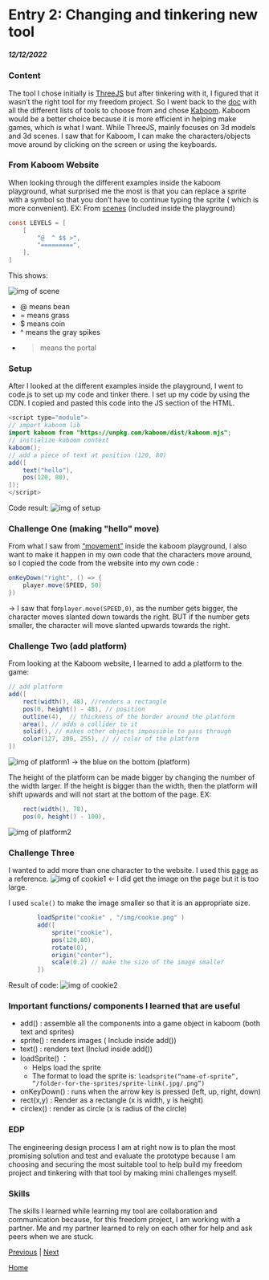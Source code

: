# Entry 2: Changing and tinkering new tool
##### 12/12/2022

### Content
The tool I chose initially is [ThreeJS](https://threejs.org/) but after tinkering with it, I figured that it wasn’t the right tool for my freedom project. So I went back to the [doc](https://docs.google.com/document/d/1oJFrErlAZvB-0V923QGOm4X3CwiceJsKot2R6Jz8Mdc/preview) with all the different lists of tools to choose from and chose [Kaboom](https://kaboomjs.com/). Kaboom would be a better choice because it is more efficient in helping make games, which is what I want. While ThreeJS, mainly focuses on 3d models and 3d scenes. I saw that for Kaboom, I can make the characters/objects move around by clicking on the screen or using the keyboards.

### From Kaboom Website
When looking through the different examples inside the kaboom playground, what surprised me the most is that you can replace a sprite with a symbol so that you don’t have to continue typing the sprite ( which is more convenient).
EX: From [scenes](https://kaboomjs.com/play?demo=scenes) (included inside the playground)
```java
const LEVELS = [
	[
		"@  ^ $$ >",
		"=========",
	],
]
```
This shows:

 ![img of scene](../tinker-img/scene.png)

* @ means bean
* = means grass
* $ means coin
* ^ means the gray spikes
* > means the portal

### Setup
After I looked at the different examples inside the playground, I went to code.js to set up my code and tinker there. I set up my code by using the CDN. I copied and pasted this code into the JS section of the HTML.
```java
<script type="module">
// import kaboom lib
import kaboom from "https://unpkg.com/kaboom/dist/kaboom.mjs";
// initialize kaboom context
kaboom();
// add a piece of text at position (120, 80)
add([
    text("hello"),
    pos(120, 80),
]);
</script>
```
Code result:
 ![img of setup](../tinker-img/setup.png)

 ### Challenge One (making "hello" move)
 From what I saw from [“movement”](https://kaboomjs.com/play?demo=movement) inside the kaboom playground, I also want to make it happen in my own code that the characters move around, so I copied the code from the website into my own code :
```java
onKeyDown("right", () => {
	player.move(SPEED, 50)
})
```
→ I saw that for`player.move(SPEED,0)`, as the number gets bigger, the character moves slanted down towards the right. BUT if the number gets smaller, the character will move slanted upwards towards the right.


### Challenge Two (add platform)
From looking at the Kaboom website, I learned to add a platform to the game:
```java
// add platform
add([
    rect(width(), 48), //renders a rectangle
    pos(0, height() - 48), // position
    outline(4),  // thickness of the border around the platform
    area(), // adds a collider to it
    solid(), // makes other objects impossible to pass through
    color(127, 200, 255), // // color of the platform
])
```
 ![img of platform1](../tinker-img/platform1.png)
 → the blue on the bottom (platform)

The height of the platform can be made bigger by changing the number of the width larger. If the height is bigger than the width, then the platform will shift upwards and will not start at the bottom of the page.
EX:
```java
    rect(width(), 78),
    pos(0, height() - 100),
```
![img of platform2](../tinker-img/platform2.png)

### Challenge Three
I wanted to add more than one character to the website. I used this [page](https://kaboomjs.com/play?demo=add) as a reference.
![img of cookie1](../tinker-img/cookie1.png)
← I did get the image on the page but it is too large.

I used `scale()` to make the image smaller so that it is an appropriate size.
```java
        loadSprite("cookie" , "/img/cookie.png" )
        add([
            sprite("cookie"),
            pos(120,80),
            rotate(0),
            origin("center"),
            scale(0.2) // make the size of the image smaller
        ])
```
Result of code:
![img of cookie2](../tinker-img/cookie2.png)

### Important functions/ components I learned that are useful
* add() : assemble all the components into a game object in kaboom (both text and sprites)
* sprite() : renders images ( Include inside add())
* text() : renders text (Includ inside add())
* loadSprite() ：
	* Helps load the sprite
	* The format to load the sprite is: `loadsprite(“name-of-sprite”, “/folder-for-the-sprites/sprite-link(.jpg/.png”)`
* onKeyDown() : runs when the arrow key is pressed (left, up, right, down)
* rect(x,y) : Render as a rectangle (x is width, y is height)
* circlex() : render as circle (x is radius of the circle)




### EDP
The engineering design process I am at right now is to plan the most promising solution and test and evaluate the prototype because I am choosing and securing the most suitable tool to help build my freedom project and tinkering with that tool by making mini challenges myself.

### Skills
The skills I learned while learning my tool are collaboration and communication because, for this freedom project, I am working with a partner. Me and my partner learned to rely on each other for help and ask peers when we are stuck.



[Previous](entry01.md) | [Next](entry03.md)

[Home](../README.md)